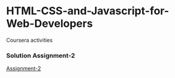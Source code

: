 # HTML-CSS-and-Javascript-for-Web-Developers
Coursera activities

### Solution Assignment-2



[Assignment-2](https://elainfl.github.io/HTML-CSS-and-Javascript-for-Web-Developers/module2-solution/responsive.html)
